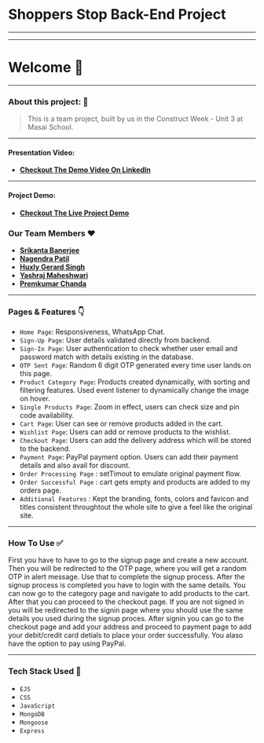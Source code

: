# Shoppers Stop Back-End Project
---

---
# Welcome :wave:
---

### About this project: :raised_hands:

> This is a team project, built by us in the Construct Week - Unit 3 at Masai School.

---

#### Presentation Video: 
- **[Checkout The Demo Video On LinkedIn](https://www.linkedin.com/feed/update/urn:li:activity:6850473762471731200/)**

---

#### Project Demo: 
- **[Checkout The Live Project Demo](https://shoppers-stop-com.herokuapp.com/)**



### Our Team Members :heart:

- **[Srikanta Banerjee](https://github.com/srikanta30)**
- **[Nagendra Patil](https://github.com/NagendraPatil)**
- **[Huxly Gerard Singh](https://github.com/huxly123)**
- **[Yashraj Maheshwari](https://github.com/yashraj-m)**
-  **[Premkumar Chanda](https://github.com/chandaprem999)**

---

### Pages & Features :point_down:

- `Home Page`: Responsiveness, WhatsApp Chat.
- `Sign-Up Page`: User details validated directly from backend.
- `Sign-In Page`: User authentication to check whether user email and password match with details existing in the database.
- `OTP Sent Page`: Random 6 digit OTP generated every time user lands on this page.
- `Product Category Page`: Products created dynamically, with sorting and filtering features. Used event listener to dynamically change the image on hover.
- `Single Products Page`: Zoom in effect, users can check size and pin code availability.
- `Cart Page`: User can see or remove products added in the cart.
- `Wishlist Page`: Users can add or remove products to the wishlist.
- `Checkout Page`: Users can add the delivery address which will be stored to the backend.
- `Payment Page`: PayPal payment option. Users can add their payment details and also avail for discount.
- `Order Processing Page` : setTimout to emulate original payment flow.
- `Order Successful Page` : cart gets empty and products are added to my orders page.
- `Additional Features` : Kept the branding, fonts, colors and favicon and titles consistent throughtout the whole site to give a feel like the original site.

---

### How To Use ✅

First you have to have to go to the signup page and create a new account. Then you will be redirected to the OTP page, where you will get a random OTP in alert message. Use that to complete the signup process. After the signup process is completed you have to login with the same details. You can now go to the category page and navigate to add products to the cart. After that you can proceed to the checkout page. If you are not signed in you will be redirected to the signin page where you should use the same details you used during the signup proces. After signin you can go to the checkout page and add your address and proceed to payment page to add your debit/credit card detials to place your order successfully. You alaso have the option to pay using PayPal.

---

### Tech Stack Used :wrench:

- `EJS`
- `CSS`
- `JavaScript`
- `MongoDB`
- `Mongoose`
- `Express`
